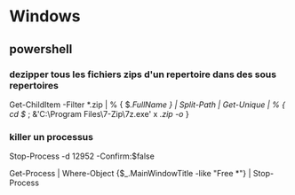 # Windows
## powershell
### dezipper tous les fichiers zips d'un repertoire dans des sous repertoires
Get-ChildItem -Filter *.zip  | % { $_.FullName } | Split-Path | Get-Unique | % { cd $_ ; &'C:\Program Files\7-Zip\7z.exe' x *.zip -o* }

### killer un processus 
Stop-Process -d 12952 -Confirm:$false

 Get-Process | Where-Object {$_.MainWindowTitle -like "Free *"} | Stop-Process
